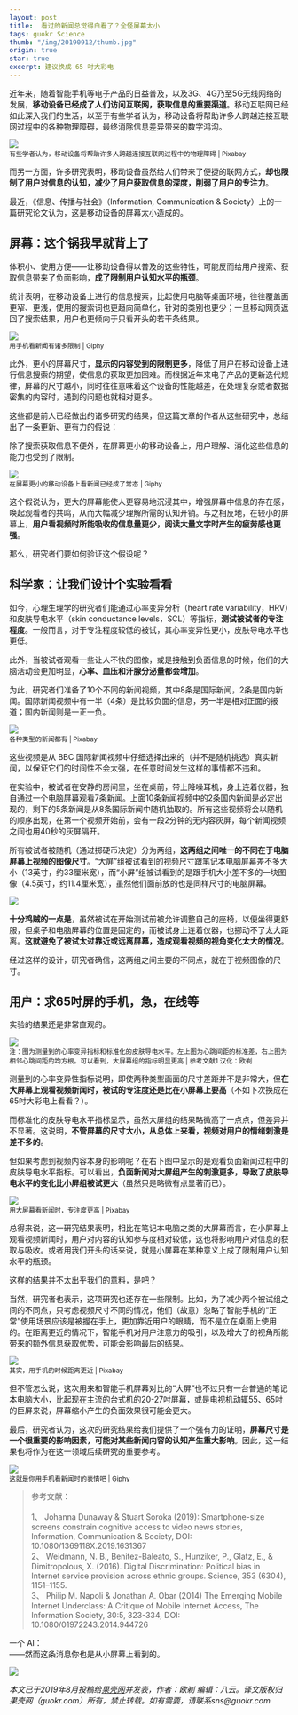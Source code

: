 ```yaml
---
layout: post
title:  看过的新闻总觉得白看了？全怪屏幕太小
tags: guokr Science
thumb: "/img/20190912/thumb.jpg"
origin: true
star: true
excerpt: 建议换成 65 吋大彩电
---
```


近年来，随着智能手机等电子产品的日益普及，以及3G、4G乃至5G无线网络的发展，**移动设备已经成了人们访问互联网，获取信息的重要渠道**。移动互联网已经如此深入我们的生活，以至于有些学者认为，移动设备将帮助许多人跨越连接互联网过程中的各种物理障碍，最终消除信息差异带来的数字鸿沟。

<img src="/img/20190912/001.webp"><br><small>
有些学者认为，移动设备将帮助许多人跨越连接互联网过程中的物理障碍 | Pixabay</small>

而另一方面，许多研究表明，移动设备虽然给人们带来了便捷的联网方式，**却也限制了用户对信息的认知，减少了用户获取信息的深度，削弱了用户的专注力**。

最近，《信息、传播与社会》（Information, Communication & Society）上的一篇研究论文认为，<span class="hl">这是移动设备的屏幕太小造成的</span>。

## 屏幕：这个锅我早就背上了

体积小、使用方便——让移动设备得以普及的这些特性，可能反而给用户搜索、获取信息带来了负面影响，**成了限制用户认知水平的瓶颈**。

统计表明，在移动设备上进行的信息搜索，比起使用电脑等桌面环境，往往覆盖面更窄、更浅，使用的搜索词也更趋向简单化，针对的类别也更少；一旦移动网页返回了搜索结果，用户也更倾向于只看开头的若干条结果。

<img src="/img/20190912/002.gif"><br><small>
用手机看新闻有诸多限制 | Giphy</small>

此外，更小的屏幕尺寸，**显示的内容受到的限制更多**，降低了用户在移动设备上进行信息搜索的期望，使信息的获取更加困难。而根据近年来电子产品的更新迭代规律，屏幕的尺寸越小，同时往往意味着这个设备的性能越差，在处理复杂或者数据密集的内容时，遇到的问题也就相对更多。

这些都是前人已经做出的诸多研究的结果，但这篇文章的作者从这些研究中，总结出了一条更新、更有力的假说：

<span class="hl">除了搜索获取信息不便外，在屏幕更小的移动设备上，用户理解、消化这些信息的能力也受到了限制。</span>

<img src="/img/20190912/003.gif"><br><small>
在屏幕更小的移动设备上看新闻已经成了常态 | Giphy</small>

这个假说认为，更大的屏幕能使人更容易地沉浸其中，增强屏幕中信息的存在感，唤起观看者的共鸣，从而大幅减少理解所需的认知开销。与之相反地，在较小的屏幕上，**用户看视频时所能吸收的信息量更少，阅读大量文字时产生的疲劳感也更强**。

那么，研究者们要如何验证这个假设呢？

## 科学家：让我们设计个实验看看

如今，心理生理学的研究者们能通过心率变异分析（heart rate variability，HRV）和皮肤导电水平（skin conductance levels，SCL）等指标，**测试被试者的专注程度**。一般而言，对于专注程度较低的被试，其心率变异性更小，皮肤导电水平也更低。

此外，当被试者观看一些让人不快的图像，或是接触到负面信息的时候，他们的大脑活动会更加明显，**心率、血压和汗腺分泌量都会增加**。

为此，研究者们准备了10个不同的新闻视频，其中8条是国际新闻，2条是国内新闻。国际新闻视频中有一半（4条）是比较负面的信息，另一半是相对正面的报道；国内新闻则是一正一负。

<img src="/img/20190912/004.webp"><br><small>
各种类型的新闻都有 | Pixabay</small>

这些视频是从 BBC 国际新闻视频中<span class="hl">仔细选择出来的</span>（并不是随机挑选）<span class="hl">真实新闻</span>，以保证它们的时间性不会太强，在任意时间发生这样的事情都不违和。

在实验中，被试者在安静的房间里，坐在桌前，带上降噪耳机，身上连着仪器，独自通过一个电脑屏幕观看7条新闻。上面10条新闻视频中的2条国内新闻是必定出现的，剩下的5条新闻是从8条国际新闻中随机抽取的。所有这些视频将会以随机的顺序出现，在第一个视频开始前，会有一段2分钟的无内容灰屏，每个新闻视频之间也用40秒的灰屏隔开。

所有被试者被随机（通过掷硬币决定）分为两组，**这两组之间唯一的不同在于电脑屏幕上视频的图像尺寸**。“大屏”组被试看到的视频尺寸跟笔记本电脑屏幕差不多大小（13英寸，约33厘米宽），而“小屏”组被试看到的是跟手机大小差不多的一块图像（4.5英寸，约11.4厘米宽），虽然他们面前放的也是同样尺寸的电脑屏幕。

<img src="/img/20190912/005.webp">

**十分鸡贼的一点是**，虽然被试在开始测试前被允许调整自己的座椅，以便坐得更舒服，但桌子和电脑屏幕的位置是固定的，而被试身上连着仪器，也挪动不了太大距离。**这就避免了被试太过靠近或远离屏幕，造成观看视频的视角变化太大的情况**。

经过这样的设计，研究者确信，<span class="hl">这两组之间主要的不同点，就在于视频图像的尺寸</span>。

## 用户：求65吋屏的手机，急，在线等

实验的结果还是非常直观的。

<img src="/img/20190912/006.png"><br><small>
注：图为测量到的心率变异指标和标准化的皮肤导电水平。左上图为心跳间距的标准差，右上图为相邻心跳间距的均方根。可以看到，大屏幕组的指标明显更高 | 参考文献1 汉化：欧剃</small>

测量到的心率变异性指标说明，即使两种类型画面的尺寸差距并不是非常大，但**在大屏幕上观看视频新闻时，被试的专注度还是比在小屏幕上要高**（不如下次换成在65吋大彩电上看看？）。

而标准化的皮肤导电水平指标显示，虽然大屏组的结果略微高了一点点，但差异并不显著。这说明，**不管屏幕的尺寸大小，从总体上来看，视频对用户的情绪刺激是差不多的**。

但如果考虑到视频内容本身的影响呢？在右下图中显示的是观看负面新闻过程中的皮肤导电水平指标。可以看出，**负面新闻对大屏组产生的刺激更多，导致了皮肤导电水平的变化比小屏组被试更大**（虽然只是略微有点显著而已）。

<img src="/img/20190912/007.webp"><br><small>
用大屏幕看新闻时，专注度更高 | Pixabay</small>

总得来说，这一研究结果表明，相比在笔记本电脑之类的大屏幕而言，<span class="hl">在小屏幕上观看视频新闻时，用户对内容的认知参与度相对较低，这也将影响用户对信息的获取与吸收</span>。或者用我们开头的话来说，就是小屏幕在某种意义上成了限制用户认知水平的瓶颈。

这样的结果并不太出乎我们的意料，是吧？

当然，研究者也表示，这项研究也还存在一些限制。比如，为了减少两个被试组之间的不同点，只考虑视频尺寸不同的情况，他们（故意）忽略了智能手机的“正常”使用场景应该是被握在手上，更加靠近用户的眼睛，而不是立在桌面上使用的。在距离更近的情况下，智能手机对用户注意力的吸引，以及增大了的视角所能带来的额外信息获取优势，可能会影响最后的结果。

<img src="/img/20190912/008.webp"><br><small>
其实，用手机的时候距离更近 | Pixabay</small>

但不管怎么说，这次用来和智能手机屏幕对比的“大屏”也不过只有一台普通的笔记本电脑大小，比起现在主流的台式机的20-27吋屏幕，或是电视机动辄55、65吋的巨屏来说，屏幕缩小产生的负面效果很可能会更大。

最后，研究者认为，这次的研究结果给我们提供了一个强有力的证明，**屏幕尺寸是一个很重要的影响因素，可能对某些新闻内容的认知产生重大影响**。因此，这一结果也将作为在这一领域后续研究的重要参考。

<img src="/img/20190912/009.gif"><br><small>
这就是你用手机看新闻时的表情吧 | Giphy</small>

> 参考文献：<br><br>
> 1、  Johanna Dunaway & Stuart Soroka (2019): Smartphone-size screens constrain cognitive access to video news stories, Information, Communication & Society, DOI: 10.1080/1369118X.2019.1631367<br>
> 2、  Weidmann, N. B., Benitez-Baleato, S., Hunziker, P., Glatz, E., & Dimitropolous, X. (2016). Digital Discrimination: Political bias in Internet service provision across ethnic groups. Science, 353 (6304), 1151–1155.<br>
> 3、  Philip M. Napoli & Jonathan A. Obar (2014) The Emerging Mobile Internet Underclass: A Critique of Mobile Internet Access, The Information Society, 30:5, 323-334, DOI: 10.1080/01972243.2014.944726<br>


<span class="hl">一个 AI：</span><br>——然而这条消息你也是从小屏幕上看到的。

<img src="/img/20190912/010.webp">


_本文已于2019年8月投稿给[果壳网](https://mp.weixin.qq.com/s?__biz=MTg1MjI3MzY2MQ==&mid=2651716139&idx=1&sn=e1ee9239dabb34d38f94c3af4d2ac217&chksm=5da1deb96ad657af1acf3cdc5111fe0c64f6c27a4ba062e656e8065d114de4299b138c84f42e&mpshare=1&scene=1&srcid=&sharer_sharetime=1568185407950&sharer_shareid=a48de0c3d1189e25e378906db559509f#rd)并发表，作者：欧剃 编辑：八云。译文版权归果壳网（guokr.com）所有，禁止转载。如有需要，请联系sns@guokr.com_